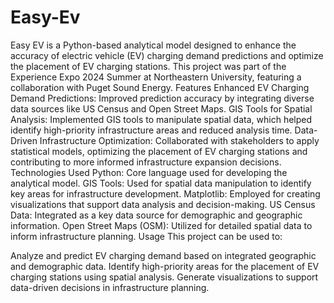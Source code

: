 # Easy-Ev
Easy EV is a Python-based analytical model designed to enhance the accuracy of electric vehicle (EV) charging demand predictions and optimize the placement of EV charging stations. This project was part of the Experience Expo 2024 Summer at Northeastern University, featuring a collaboration with Puget Sound Energy.
Features
Enhanced EV Charging Demand Predictions: Improved prediction accuracy by integrating diverse data sources like US Census and Open Street Maps.
GIS Tools for Spatial Analysis: Implemented GIS tools to manipulate spatial data, which helped identify high-priority infrastructure areas and reduced analysis time.
Data-Driven Infrastructure Optimization: Collaborated with stakeholders to apply statistical models, optimizing the placement of EV charging stations and contributing to more informed infrastructure expansion decisions.
Technologies Used
Python: Core language used for developing the analytical model.
GIS Tools: Used for spatial data manipulation to identify key areas for infrastructure development.
Matplotlib: Employed for creating visualizations that support data analysis and decision-making.
US Census Data: Integrated as a key data source for demographic and geographic information.
Open Street Maps (OSM): Utilized for detailed spatial data to inform infrastructure planning.
Usage
This project can be used to:

Analyze and predict EV charging demand based on integrated geographic and demographic data.
Identify high-priority areas for the placement of EV charging stations using spatial analysis.
Generate visualizations to support data-driven decisions in infrastructure planning.
